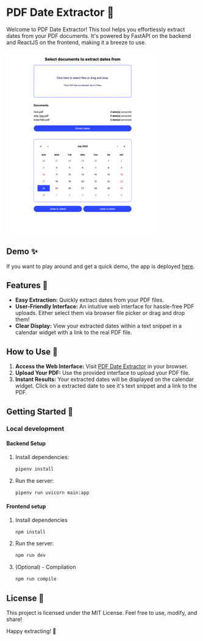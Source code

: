# PDF Date Extractor 📅

Welcome to PDF Date Extractor! This tool helps you effortlessly extract dates from your PDF documents. It's powered by FastAPI on the backend and ReactJS on the frontend, making it a breeze to use.

<img src="app-in-action.png" alt="App in action" width="400">

## Demo ✨

If you want to play around and get a quick demo, the app is deployed [here](https://pdf-date-extractor.vercel.app/).

## Features 🚀

- **Easy Extraction:** Quickly extract dates from your PDF files.
- **User-Friendly Interface:** An intuitive web interface for hassle-free PDF uploads. Either select them via browser file picker or drag and drop them!
- **Clear Display:** View your extracted dates within a text snippet in a calendar widget with a link to the real PDF file.

## How to Use 📝

1. **Access the Web Interface:** Visit [PDF Date Extractor](https://pdf-date-extractor.vercel.app/) in your browser.
2. **Upload Your PDF:** Use the provided interface to upload your PDF file.
3. **Instant Results:** Your extracted dates will be displayed on the calendar widget. Click on a extracted date to see it's text snippet and a link to the PDF.

## Getting Started 🏁

### Local development

#### Backend Setup

1. Install dependencies:
   ```bash
   pipenv install
   ```
2. Run the server:
   ```bash
   pipenv run uvicorn main:app
   ```

#### Frontend setup

1. Install dependencies
   ```bash
   npm install
   ```
2. Run the server:
   ```bash
   npm run dev
   ```
3. (Optional) - Compilation
   ```bash
   npm run compile
   ```

## License 📜

This project is licensed under the MIT License. Feel free to use, modify, and share!

Happy extracting! 🎉

